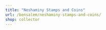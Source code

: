 ```yaml
---
title: "Neshaminy Stamps and Coins"
url: /bensalem/neshaminy-stamps-and-coins/
shop: collector
---
```

